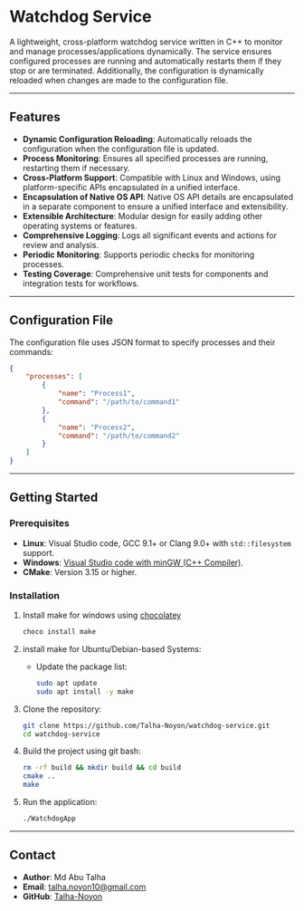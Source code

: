 # Watchdog Service

A lightweight, cross-platform watchdog service written in C++ to monitor and manage processes/applications dynamically. The service ensures configured processes are running and automatically restarts them if they stop or are terminated. Additionally, the configuration is dynamically reloaded when changes are made to the configuration file.

---

## Features

- **Dynamic Configuration Reloading**: Automatically reloads the configuration when the configuration file is updated.
- **Process Monitoring**: Ensures all specified processes are running, restarting them if necessary.
- **Cross-Platform Support**: Compatible with Linux and Windows, using platform-specific APIs encapsulated in a unified interface.
- **Encapsulation of Native OS API**: Native OS API details are encapsulated in a separate component to ensure a unified interface and extensibility.
- **Extensible Architecture**: Modular design for easily adding other operating systems or features.
- **Comprehensive Logging**: Logs all significant events and actions for review and analysis.
- **Periodic Monitoring**: Supports periodic checks for monitoring processes.
- **Testing Coverage**: Comprehensive unit tests for components and integration tests for workflows.
---

## Configuration File

The configuration file uses JSON format to specify processes and their commands:

```json
{
    "processes": [
        {
            "name": "Process1",
            "command": "/path/to/command1"
        },
        {
            "name": "Process2",
            "command": "/path/to/command2"
        }
    ]
}
```
---

## Getting Started

### Prerequisites

- **Linux**: Visual Studio code, GCC 9.1+ or Clang 9.0+ with `std::filesystem` support.
- **Windows**: [Visual Studio code with minGW (C++ Compiler)](https://www.youtube.com/watch?v=DMWD7wfhgNY).
- **CMake**: Version 3.15 or higher.

### Installation
1. Install make for windows
   using [chocolatey](https://docs.chocolatey.org/en-us/choco/setup/#install-with-powershellexe)
   ```bash
   choco install make
   ```
2. install make for Ubuntu/Debian-based Systems:
   - Update the package list:
     ```bash
     sudo apt update
     sudo apt install -y make


3. Clone the repository:
    ```bash
    git clone https://github.com/Talha-Noyon/watchdog-service.git
    cd watchdog-service
    ```

4. Build the project using git bash:
    ```bash
    rm -rf build && mkdir build && cd build
    cmake ..
    make
    ```

5. Run the application:
    ```bash
    ./WatchdogApp
    ```

---

## Contact

- **Author**: Md Abu Talha 
- **Email**: talha.noyon10@gmail.com  
- **GitHub**: [Talha-Noyon](https://github.com/Talha-Noyon)
